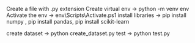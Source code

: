 Create a file with .py extension
Create virtual env -> python -m venv env 
Activate the env -> env\Scripts\Activate.ps1
install libraries -> pip install numpy , pip install pandas, pip install scikit-learn


create dataset -> python create_dataset.py
test -> python test.py
